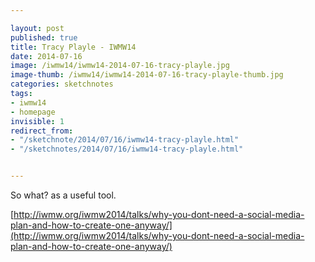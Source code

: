 ```yaml
---

layout: post
published: true
title: Tracy Playle - IWMW14
date: 2014-07-16
image: /iwmw14/iwmw14-2014-07-16-tracy-playle.jpg
image-thumb: /iwmw14/iwmw14-2014-07-16-tracy-playle-thumb.jpg
categories: sketchnotes
tags: 
- iwmw14
- homepage
invisible: 1
redirect_from:
- "/sketchnote/2014/07/16/iwmw14-tracy-playle.html"
- "/sketchnotes/2014/07/16/iwmw14-tracy-playle.html"


---
```


So what? as a useful tool.

[http://iwmw.org/iwmw2014/talks/why-you-dont-need-a-social-media-plan-and-how-to-create-one-anyway/](http://iwmw.org/iwmw2014/talks/why-you-dont-need-a-social-media-plan-and-how-to-create-one-anyway/)
